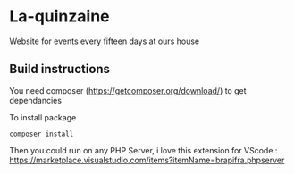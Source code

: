 # La-quinzaine

Website for events every fifteen days at ours house

## Build instructions

You need composer (https://getcomposer.org/download/) to get dependancies

To install package

`composer install`

Then you could run on any PHP Server, i love this extension for VScode : https://marketplace.visualstudio.com/items?itemName=brapifra.phpserver